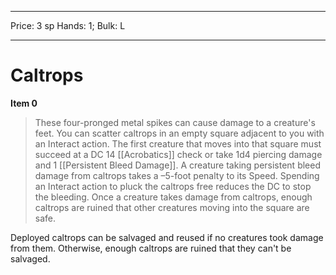 
---
Price: 3 sp
Hands: 1;
Bulk: L


---

# Caltrops

**Item 0**

> These four-pronged metal spikes can cause damage to a creature's feet. You can scatter caltrops in an empty square adjacent to you with an Interact action. The first creature that moves into that square must succeed at a DC 14 [[Acrobatics]] check or take 1d4 piercing damage and 1 [[Persistent Bleed Damage]]. A creature taking persistent bleed damage from caltrops takes a –5-foot penalty to its Speed. Spending an Interact action to pluck the caltrops free reduces the DC to stop the bleeding. Once a creature takes damage from caltrops, enough caltrops are ruined that other creatures moving into the square are safe.

Deployed caltrops can be salvaged and reused if no creatures took damage from them. Otherwise, enough caltrops are ruined that they can't be salvaged.

